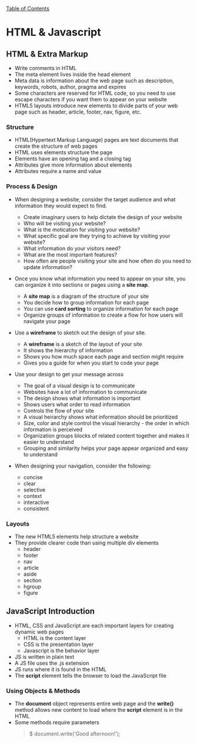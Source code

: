 [Table of Contents](https://peterjstaker.github.io/reading-notes/)

# **HTML & Javascript**

## HTML & Extra Markup

* Write comments in HTML
* The meta element lives inside the head element 
* Meta data is information about the web page such as description, keywords, robots, author, pragma and expires
* Some characters are reserved for HTML code, so you need to use escape characters if you want them to appear on your website
* HTML5 layouts introduce new elements to divide parts of your web page such as header, article, footer, nav, figure, etc.

### Structure

* HTML(Hypertext Markup Language) pages are text documents that create the structure of web pages
* HTML uses elements structure the page 
* Elements have an opening tag and a closing tag
* Attributes give more information about elements 
* Attributes require a name and value


### Process & Design

* When designing a website, consider the target audience and what information they would expect to find.

    * Create imaginary users to help dictate the design of your website
    * Who will be visiting your website?
    * What is the motication for visiting your website?
    * What specific goal are they trying to achieve by visiting your website?
    * What information do your visitors need?
    * What are the most important features?
    * How often are people visiting your site and how often do you need to update information?

* Once you know what information you need to appear on your site, you can organize it into sections or pages using a **site map**. 

    * A **site map** is a diagram of the structure of your site
    * You decide how to group information for each page
    * You can use **card sorting** to organize information for each page
    * Organize groups of information to create a flow for how users will navigate your page
    

* Use a **wireframe** to sketch out the design of your site.

    * A **wireframe** is a sketch of the layout of your site
    * It shows the hierarchy of information
    * Shows you how much space each page and section might require
    * Gives you a guide for when you start to code your page

* Use your design to get your message across

    * The goal of a visual design is to communicate
    * Websites have a lot of information to communicate
    * The design shows what information is important
    * Shows users what order to read information
    * Controls the flow of your site
    * A visual heirarchy shows what information should be prioritized
    * Size, color and style control the visual hierarchy - the order in which information is perceived
    * Organization groups blocks of related content together and makes it easier to understand
    * Grouping and similarity helps your page appear organized and easy to understand

* When designing your navigation, consider the following:
    * concise
    * clear
    * selective
    * context
    * interactive
    * consistent    

### Layouts

* The new HTML5 elements help structure a website 
* They provide clearer code than using multiple div elements
    * header
    * footer
    * nav
    * article
    * aside
    * section
    * hgroup
    * figure

## JavaScript Introduction

* HTML, CSS and JavaScript are each important layers for creating dynamic web pages
    * HTML is the content layer
    * CSS is the presentation layer
    * Javascript is the behavior layer
* JS is written in plain text 
* A JS file uses the .js extension
* JS runs where it is found in the HTML
* The **script** element tells the browser to load the JavaScript file

### Using Objects & Methods

* The **document** object represents entire web page and the **write()** method allows new content to load where the **script** element is in the HTML
* Some methods require parameters
  > $ document.write('Good afternoon!');
  > <script src="js/add-content.js"></script>